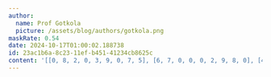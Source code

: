 ```yaml
---
author:
  name: Prof Gotkola
  picture: /assets/blog/authors/gotkola.png
maskRate: 0.54
date: 2024-10-17T01:00:02.188738
id: 23ac1b6a-8c23-11ef-b451-41234cb8625c
content: '[[0, 8, 2, 0, 3, 9, 0, 7, 5], [6, 7, 0, 0, 0, 2, 9, 8, 0], [4, 9, 0, 0, 0, 0, 0, 0, 0], [0, 0, 0, 0, 8, 0, 7, 0, 0], [7, 2, 8, 0, 0, 5, 3, 1, 0], [0, 4, 9, 7, 0, 1, 8, 5, 0], [0, 0, 0, 0, 1, 6, 2, 0, 7], [0, 0, 6, 0, 0, 0, 0, 0, 0], [8, 3, 0, 2, 5, 4, 0, 9, 0]]'
---
```

